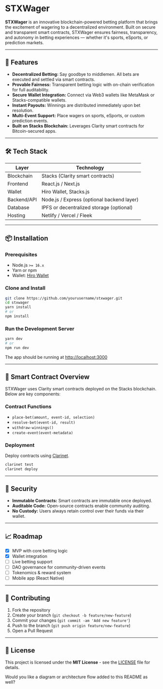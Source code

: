 # STXWager

**STXWager** is an innovative blockchain-powered betting platform that brings the excitement of wagering to a decentralized environment. Built on secure and transparent smart contracts, STXWager ensures fairness, transparency, and autonomy in betting experiences — whether it's sports, eSports, or prediction markets.

---

## 🚀 Features

- **Decentralized Betting:** Say goodbye to middlemen. All bets are executed and settled via smart contracts.
- **Provable Fairness:** Transparent betting logic with on-chain verification for full auditability.
- **Secure Wallet Integration:** Connect via Web3 wallets like MetaMask or Stacks-compatible wallets.
- **Instant Payouts:** Winnings are distributed immediately upon bet resolution.
- **Multi-Event Support:** Place wagers on sports, eSports, or custom prediction events.
- **Built on Stacks Blockchain:** Leverages Clarity smart contracts for Bitcoin-secured apps.

---

## 🛠️ Tech Stack

| Layer        | Technology                  |
|-------------|------------------------------|
| Blockchain   | Stacks (Clarity smart contracts) |
| Frontend     | React.js / Next.js           |
| Wallet       | Hiro Wallet, Stacks.js       |
| Backend/API  | Node.js / Express (optional backend layer) |
| Database     | IPFS or decentralized storage (optional) |
| Hosting      | Netlify / Vercel / Fleek     |

---

## 📦 Installation

### Prerequisites

- Node.js `>= 16.x`
- Yarn or npm
- Wallet: [Hiro Wallet](https://www.hiro.so/wallet/install-web)

### Clone and Install

```bash
git clone https://github.com/yourusername/stxwager.git
cd stxwager
yarn install
# or
npm install
```

### Run the Development Server

```bash
yarn dev
# or
npm run dev
```

The app should be running at [http://localhost:3000](http://localhost:3000)

---

## 🧾 Smart Contract Overview

STXWager uses Clarity smart contracts deployed on the Stacks blockchain. Below are key components:

### Contract Functions

- `place-bet(amount, event-id, selection)`
- `resolve-bet(event-id, result)`
- `withdraw-winnings()`
- `create-event(event-metadata)`

### Deployment

Deploy contracts using [Clarinet](https://docs.stacks.co/write-smart-contracts/clarinet/overview/).

```bash
clarinet test
clarinet deploy
```

---

## 🔐 Security

- **Immutable Contracts:** Smart contracts are immutable once deployed.
- **Auditable Code:** Open-source contracts enable community auditing.
- **No Custody:** Users always retain control over their funds via their wallet.

---

## 📈 Roadmap

- [x] MVP with core betting logic
- [x] Wallet integration
- [ ] Live betting support
- [ ] DAO governance for community-driven events
- [ ] Tokenomics & reward system
- [ ] Mobile app (React Native)

---

## 🤝 Contributing

1. Fork the repository
2. Create your branch (`git checkout -b feature/new-feature`)
3. Commit your changes (`git commit -am 'Add new feature'`)
4. Push to the branch (`git push origin feature/new-feature`)
5. Open a Pull Request

---

## 📄 License

This project is licensed under the **MIT License** - see the [LICENSE](LICENSE) file for details.


Would you like a diagram or architecture flow added to this README as well?
